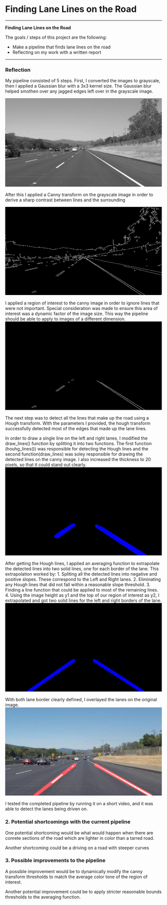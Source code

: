 # **Finding Lane Lines on the Road** 


---

**Finding Lane Lines on the Road**

The goals / steps of this project are the following:
* Make a pipeline that finds lane lines on the road
* Reflecting on my work with a written report


[//]: # (Image References)

[image1]: ./examples/sample1.jpg "Grayscale with Gaussian blur"
[image2]: ./examples/sample2.jpg "Canny applied"
[image3]: ./examples/sample3.jpg "Region of interest specified"
[image4]: ./examples/sample4.jpg "Hough lines on canny image"
[image5]: ./examples/sample5.jpg "Averaged Hough lines on canny image"
[image6]: ./test_images_output/solidWhiteCurve.jpg "Detected lanes"
[video1]: ./test_videos_output/solidWhiteRight.mp4

---

### Reflection

My pipeline consisted of 5 steps. First, I converted the images to grayscale, then I applied a Gaussian blur with a 3x3 kernel size. The Gaussian blur helped smothen over any jagged edges left over in the grayscale image.

![alt text][image1]


After this I applied a Canny transform on the grayscale image in order to derive a sharp contrast between lines and the surrounding

![alt text][image2]

I applied a region of interest to the canny image in order to ignore lines that were not important.
Special consideration was made to ensure this area of interest was a dynamic factor of the image size. This way the pipeline should be able to apply to images of a different dimension.
![alt text][image3]

The next step was to detect all the lines that make up the road using a Hough transform. With the parameters I provided, the hough transform successfully detected most of the edges that made up the lane lines.

In order to draw a single line on the left and right lanes, I modified the draw_lines() function by splitting it into two functions. The first function (houhg_lines()) was responsible for detecting the Hough lines and the second function(draw_lines) was soley responsible for drawing the detected lines on the canny image. I also increased the thickness to 20 pixels, so that it could stand out clearly.
![alt text][image4]

After getting the Hough lines, I applied an averaging function to extrapolate the detected lines into two solid lines, one for each border of the lane. This extrapolation worked by:
	1. Spliting all the detected lines into negative and positive slopes. These correspond to the Left and Right lanes.
    2. Eliminating any Hough lines that did not fall within a reasonable slope threshold.
    3. Finding a line function that could be applied to most of the remaining lines.
    4. Using the image height as y1 and the top of our region of interest as y2, I extrapolated and got two solid lines for the left and right borders of the lane.
![alt text][image5]

With both lane border clearly defined, I overlayed the lanes on the original image.
![alt text][image6]

I tested the completed pipeline by running it on a short video, and it was able to detect the lanes being driven on.


### 2. Potential shortcomings with the current pipeline


One potential shortcoming would be what would happen when there are conrete sections of the road which are lighter in color than a tarred road.

Another shortcoming could be a driving on a road with steeper curves


### 3. Possible improvements to the pipeline


A possible improvement would be to dynamically modify the canny transform thresholds to match the average color tone of the region of interest.

Another potential improvement could be to apply stricter reasonable bounds thresholds to the averaging function.

